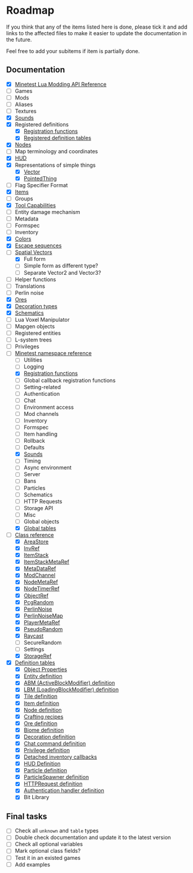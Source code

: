 # Roadmap

If you think that any of the items listed here is done, please tick it and add
links to the affected files to make it easier to update the documentation in the
future.

Feel free to add your subitems if item is partially done.

## Documentation

- [x] [Minetest Lua Modding API Reference](common/minetest.lua)
- [ ] Games
- [ ] Mods
- [ ] Aliases
- [ ] Textures
- [x] [Sounds](ssm/sounds.lua)
- [x] Registered definitions
  - [x] [Registration functions](ssm/minetest/register.lua)
  - [x] [Registered definition tables](ssm/minetest/registered.lua)
- [x] [Nodes](ssm/node.lua)
- [ ] Map terminology and coordinates
- [x] [HUD](ssm/hud.lua)
- [x] Representations of simple things
  - [x] [Vector](common/vector.lua)
  - [x] [PointedThing](common/pointed.lua)
- [ ] Flag Specifier Format
- [x] [Items](ssm/item.lua)
- [ ] Groups
- [x] [Tool Capabilities](ssm/tool_caps.lua)
- [ ] Entity damage mechanism
- [ ] Metadata
- [ ] Formspec
- [ ] Inventory
- [x] [Colors](common/color.lua)
- [x] [Escape sequences](ssm/escape.lua)
- [ ] [Spatial Vectors](common/vector.lua)
  - [x] Full form
  - [ ] Simple form as different type?
  - [ ] Separate Vector2 and Vector3?
- [ ] Helper functions
- [ ] Translations
- [ ] Perlin noise
- [x] [Ores](ssm/definitions/ore.lua)
- [x] [Decoration types](ssm/definitions/decor.lua)
- [x] [Schematics](ssm/definitions/schematic.lua)
- [ ] Lua Voxel Manipulator
- [ ] Mapgen objects
- [ ] Registered entities
- [ ] L-system trees
- [ ] Privileges
- [ ] [Minetest namespace reference](ssm/minetest)
  - [ ] Utilities
  - [ ] Logging
  - [x] [Registration functions](ssm/minetest/register.lua)
  - [ ] Global callback registration functions
  - [ ] Setting-related
  - [ ] Authentication
  - [ ] Chat
  - [ ] Environment access
  - [ ] Mod channels
  - [ ] Inventory
  - [ ] Formspec
  - [ ] Item handling
  - [ ] Rollback
  - [ ] Defaults
  - [x] [Sounds](ssm/minetest/sounds.lua)
  - [ ] Timing
  - [ ] Async environment
  - [ ] Server
  - [ ] Bans
  - [ ] Particles
  - [ ] Schematics
  - [ ] HTTP Requests
  - [ ] Storage API
  - [ ] Misc
  - [ ] Global objects
  - [x] [Global tables](ssm/minetest/registered.lua)
- [ ] [Class reference](ssm/classes)
  - [x] [AreaStore](ssm/classes/areastore.lua)
  - [x] [InvRef](ssm/classes/invref.lua)
  - [x] [ItemStack](ssm/classes/itemstack.lua)
  - [x] [ItemStackMetaRef](ssm/classes/metaref.lua)
  - [x] [MetaDataRef](ssm/classes/metaref.lua)
  - [x] [ModChannel](ssm/classes/modchannel.lua)
  - [x] [NodeMetaRef](ssm/classes/metaref.lua)
  - [x] [NodeTimerRef](ssm/classes/nodetimer.lua)
  - [x] [ObjectRef](ssm/classes/objectref.lua)
  - [x] [PcgRandom](ssm/classes/pcgrandom.lua)
  - [x] [PerlinNoise](ssm/classes/perlinnoise.lua)
  - [x] [PerlinNoiseMap](ssm/classes/perlinnoise.lua)
  - [x] [PlayerMetaRef](ssm/classes/metaref.lua)
  - [x] [PseudoRandom](ssm/classes/pseudorandom.lua)
  - [x] [Raycast](ssm/classes/raycast.lua)
  - [ ] SecureRandom
  - [ ] Settings
  - [x] [StorageRef](ssm/classes/metaref.lua)
- [x] [Definition tables](ssm/definitions)
  - [x] [Object Properties](ssm/definitions/object.lua)
  - [x] [Entity definition](ssm/definitions/entity.lua)
  - [x] [ABM (ActiveBlockModifier) definition](ssm/definitions/abm.lua)
  - [x] [LBM (LoadingBlockModifier) definition](ssm/definitions/lbm.lua)
  - [x] [Tile definition](ssm/definitions/tile.lua)
  - [x] [Item definition](ssm/definitions/item.lua)
  - [x] [Node definition](ssm/definitions/node.lua)
  - [x] [Crafting recipes](ssm/definitions/recipe.lua)
  - [x] [Ore definition](ssm/definitions/ore.lua)
  - [x] [Biome definition](ssm/definitions/biome.lua)
  - [x] [Decoration definition](ssm/definitions/decor.lua)
  - [x] [Chat command definition](ssm/definitions/chat.lua)
  - [x] [Privilege definition](ssm/definitions/priv.lua)
  - [x] [Detached inventory callbacks](ssm/definitions/detached.lua)
  - [x] [HUD Definition](ssm/definitions/hud.lua)
  - [x] [Particle definition](ssm/definitions/particle.lua)
  - [x] [ParticleSpawner definition](ssm/definitions/particle_spawner.lua)
  - [x] [HTTPRequest definition](ssm/definitions/http.lua)
  - [x] [Authentication handler definition](ssm/definitions/auth.lua)
  - [x] Bit Library

## Final tasks

- [ ] Check all `unknown` and `table` types
- [ ] Double check documentation and update it to the latest version
- [ ] Check all optional variables
- [ ] Mark optional class fields?
- [ ] Test it in an existed games
- [ ] Add examples
